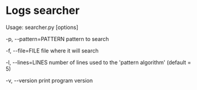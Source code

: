 # Logs searcher

Usage: searcher.py [options]

-p, --pattern=PATTERN    pattern to search

-f, --file=FILE          file where it will search

-l, --lines=LINES        number of lines used to the 'pattern algorithm' (default = 5)

-v, --version            print program version
